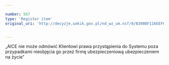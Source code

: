 ```yaml
---

number: 567
type: 'Register item'
original_uri: 'http://decyzje.uokik.gov.pl/nd_wz_um.nsf/0/B308BF116EEF6EEEC12572DD003295E3?OpenDocument'


---
```


„AICE nie może odmówić Klientowi prawa przystąpienia do Systemu poza przypadkami nieobjęcia go przez firmę ubezpieczeniową ubezpieczeniem na życie”
